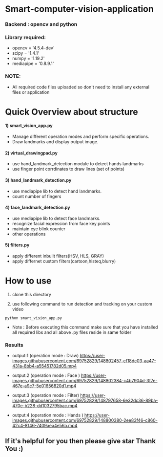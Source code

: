 # Smart-computer-vision-application

### Backend : opencv and python
### Library required:

- opencv = '4.5.4-dev'
- scipy = '1.4.1'
- numpy = '1.19.2'
- mediapipe = '0.8.9.1'


### NOTE:

- All required code files uploaded so don't need to install any external files or application

# Quick Overview about structure

#### 1) smart_vision_app.py

- Manage different operation modes and perform specific operations.
- Draw landmarks and display output image.


#### 2) virtual_drawingpad.py

- use hand_landmark_detection module to detect hands landmarks
- use finger point corrdinates to draw lines (set of points) 


#### 3) hand_landmark_detection.py

- use mediapipe lib to detect hand landmarks.
- count number of fingers


#### 4) face_landmark_detection.py

- use mediapipe lib to detect face landmarks.
- recognize facial expression from face key points
- maintain eye blink counter
- other operations


#### 5) filters.py

- apply different inbuilt filters(HSV, HLS, GRAY)
- apply differnet custom filters(cartoon,histeq,blurry)

# How to use 

1) clone this directory
 
2) use following command to run detection and tracking on your custom video

  ```
  python smart_vision_app.py
  ```
  
- Note : Before executing this command make sure that you have installed all required libs and all above .py files reside in same folder

### Results

- output:1 (operation mode : Draw)
https://user-images.githubusercontent.com/69752829/148802457-cf18dc03-aa47-431a-8bb4-a55451782d05.mp4

- output:2 (operation mode : Face )
https://user-images.githubusercontent.com/69752829/148802384-c4b7904d-3f7e-467e-a9c7-5e01656820d1.mp4

- output:3 (operation mode : Filter)
https://user-images.githubusercontent.com/69752829/148797658-6e32dc36-89ba-470e-b228-dd1032795bac.mp4

- output:4 (operation mode : Hands )
https://user-images.githubusercontent.com/69752829/148800380-2ee83f46-c860-42c4-8146-7409aea4e56a.mp4

## If it's helpful for you then please give star Thank You :)
